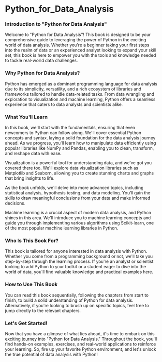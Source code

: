 # Python_for_Data_Analysis
<h3>Introduction to "Python for Data Analysis"</h3>

<p>Welcome to "Python for Data Analysis"! This book is designed to be your comprehensive guide to leveraging the power of Python in the exciting world of data analysis. Whether you're a beginner taking your first steps into the realm of data or an experienced analyst looking to expand your skill set, this book is here to empower you with the tools and knowledge needed to tackle real-world data challenges.</p>

<h3>Why Python for Data Analysis?</h3>

<p>Python has emerged as a dominant programming language for data analysis due to its simplicity, versatility, and a rich ecosystem of libraries and frameworks tailored to handle data-related tasks. From data wrangling and exploration to visualization and machine learning, Python offers a seamless experience that caters to data analysts and scientists alike.</p>

<h3>What You'll Learn</h3>

<p>In this book, we'll start with the fundamentals, ensuring that even newcomers to Python can follow along. We'll cover essential Python concepts and syntax, laying a solid foundation for the data analysis journey ahead. As we progress, you'll learn how to manipulate data efficiently using popular libraries like NumPy and Pandas, enabling you to clean, transform, and reshape data with ease.

Visualization is a powerful tool for understanding data, and we've got you covered there too. We'll explore data visualization libraries such as Matplotlib and Seaborn, allowing you to create stunning charts and graphs that bring insights to life.

As the book unfolds, we'll delve into more advanced topics, including statistical analysis, hypothesis testing, and data modeling. You'll gain the skills to draw meaningful conclusions from your data and make informed decisions.

Machine learning is a crucial aspect of modern data analysis, and Python shines in this area. We'll introduce you to machine learning concepts and guide you through implementing various algorithms using Scikit-learn, one of the most popular machine learning libraries in Python.</p>

<h3>Who Is This Book For?</h3>

<p>This book is tailored for anyone interested in data analysis with Python. Whether you come from a programming background or not, we'll take you step-by-step through the learning process. If you're an analyst or scientist looking to add Python to your toolkit or a student eager to dive into the world of data, you'll find valuable knowledge and practical examples here.</p>

<h3>How to Use This Book</h3>

<p>You can read this book sequentially, following the chapters from start to finish, to build a solid understanding of Python for data analysis. Alternatively, if you're looking to brush up on specific topics, feel free to jump directly to the relevant chapters.</p>

<h3>Let's Get Started!</h3>

<p>Now that you have a glimpse of what lies ahead, it's time to embark on this exciting journey into "Python for Data Analysis." Throughout the book, you'll find hands-on examples, exercises, and real-world applications to reinforce your learning. So, fire up your favorite Python environment, and let's unlock the true potential of data analysis with Python!</p>
